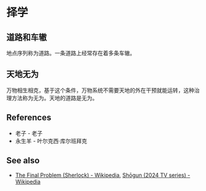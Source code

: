 # 择学

## 道路和车辙

地点序列称为道路。一条道路上经常存在着多条车辙。

## 天地无为

万物相生相克，基于这个条件，万物系统不需要天地的外在干预就能运转，这种治理方法称为无为。天地的道路是无为。

## References

- 老子 - 老子
- 永生羊 - 叶尔克西·库尔班拜克

## See also

- [The Final Problem (Sherlock) - Wikipedia](https://en.wikipedia.org/wiki/The_Final_Problem_(Sherlock)), [Shōgun (2024 TV series) - Wikipedia](https://en.wikipedia.org/wiki/Sh%C5%8Dgun_(2024_TV_series))
